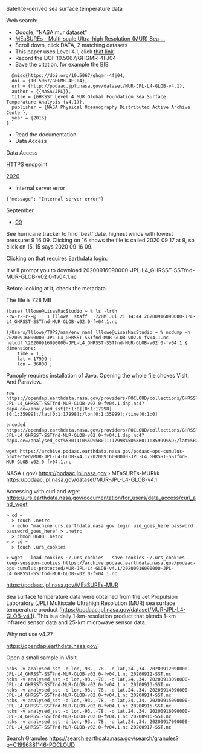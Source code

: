  Satellite-derived sea surface temperature data

Web search: 
- Google, "NASA mur dataset"
- [MEaSUREs - Multi-scale Ultra-high Resolution (MUR) Sea ...](https://podaac.jpl.nasa.gov/MEaSUREs-MUR)
- Scroll down, click DATA, 2 matching datasets
- This paper uses Level 4.1, click [that link](https://podaac.jpl.nasa.gov/dataset/MUR-JPL-L4-GLOB-v4.1)
- Record the DOI: 10.5067/GHGMR-4FJ04
- Save the citation, for example the [BIB](https://data.datacite.org/application/x-bibtex/10.5067/GHGMR-4FJ04)
```
  @misc{https://doi.org/10.5067/ghgmr-4fj04,
  doi = {10.5067/GHGMR-4FJ04},
  url = {http://podaac.jpl.nasa.gov/dataset/MUR-JPL-L4-GLOB-v4.1},
  author = {{NASA/JPL}},
  title = {GHRSST Level 4 MUR Global Foundation Sea Surface Temperature Analysis (v4.1)},
  publisher = {NASA Physical Oceanography Distributed Active Archive Center},
  year = {2015}
}
```
- Read the documentation
- Data Access

Data Access

[HTTPS endpoint](https://cmr.earthdata.nasa.gov/virtual-directory/collections/C1996881146-POCLOUD)

[2020](https://cmr.earthdata.nasa.gov/virtual-directory/collections/C1996881146-POCLOUD/temporal/2020)
- Internal server error
```
{"message": "Internal server error"}
```

September
- [09](https://cmr.earthdata.nasa.gov/virtual-directory/collections/C1996881146-POCLOUD/temporal/2020/09)

See hurricane tracker to find 'best' date, highest winds with lowest pressure: 9 16 09.  Clicking on 16 shows the file is called 2020 09 17 at 9, so click on 15.  15 says 2020 09 16 09.

Clicking on that requires Earthdata login.

It will prompt you to download 20200916090000-JPL-L4_GHRSST-SSTfnd-MUR-GLOB-v02.0-fv04.1.nc

Before looking at it, check the metadata.

The file is 728 MB
```
(base) lllowe@LisasMacStudio ~ % ls -lrth
-rw-r--r--@    1 lllowe  staff   728M Jul 21 14:44 20200916090000-JPL-L4_GHRSST-SSTfnd-MUR-GLOB-v02.0-fv04.1.nc
```

```
(/Users/lllowe/TOPS/nam/env_nam) lllowe@LisasMacStudio ~ % ncdump -h 20200916090000-JPL-L4_GHRSST-SSTfnd-MUR-GLOB-v02.0-fv04.1.nc
netcdf \20200916090000-JPL-L4_GHRSST-SSTfnd-MUR-GLOB-v02.0-fv04.1 {
dimensions:
	time = 1 ;
	lat = 17999 ;
	lon = 36000 ;
```

Panoply requires installation of Java.  Opening the whole file chokes VisIt.  And Paraview.

```
raw
https://opendap.earthdata.nasa.gov/providers/POCLOUD/collections/GHRSST%20Level%204%20MUR%20Global%20Foundation%20Sea%20Surface%20Temperature%20Analysis%20(v4.1)/granules/20200916090000-JPL-L4_GHRSST-SSTfnd-MUR-GLOB-v02.0-fv04.1.dap.nc4?dap4.ce=/analysed_sst[0:1:0][0:1:17998][0:1:35999];/lat[0:1:17998];/lon[0:1:35999];/time[0:1:0]

encoded
https://opendap.earthdata.nasa.gov/providers/POCLOUD/collections/GHRSST%2520Level%25204%2520MUR%2520Global%2520Foundation%2520Sea%2520Surface%2520Temperature%2520Analysis%2520(v4.1)/granules/20200916090000-JPL-L4_GHRSST-SSTfnd-MUR-GLOB-v02.0-fv04.1.dap.nc4?dap4.ce=/analysed_sst%5B0:1:0%5D%5B0:1:17998%5D%5B0:1:35999%5D;/lat%5B0:1:17998%5D;/lon%5B0:1:35999%5D;/time%5B0:1:0%5D
```
```
wget https://archive.podaac.earthdata.nasa.gov/podaac-ops-cumulus-protected/MUR-JPL-L4-GLOB-v4.1/20200916090000-JPL-L4_GHRSST-SSTfnd-MUR-GLOB-v02.0-fv04.1.nc
```

  NASA (.gov)
https://podaac.jpl.nasa.gov › MEaSUREs-MURkk
https://podaac.jpl.nasa.gov/dataset/MUR-JPL-L4-GLOB-v4.1

Accessing with curl and wget
https://urs.earthdata.nasa.gov/documentation/for_users/data_access/curl_and_wget



```
> cd ~
  > touch .netrc
  > echo "machine urs.earthdata.nasa.gov login uid_goes_here password password_goes_here" > .netrc
  > chmod 0600 .netrc
> > cd ~
  > touch .urs_cookies
```



```
> wget --load-cookies ~/.urs_cookies --save-cookies ~/.urs_cookies --keep-session-cookies https://archive.podaac.earthdata.nasa.gov/podaac-ops-cumulus-protected/MUR-JPL-L4-GLOB-v4.1/20200916090000-JPL-L4_GHRSST-SSTfnd-MUR-GLOB-v02.0-fv04.1.nc
```



https://podaac.jpl.nasa.gov/MEaSUREs-MUR

 Sea surface temperature data were obtained from the Jet Propulsion Laboratory (JPL) Multiscale Ultrahigh Resolution (MUR) 
 sea surface temperature product (https://podaac.jpl.nasa.gov/dataset/MUR-JPL-L4-GLOB-v4.1). 
 This is a daily 1-km-resolution product that blends 1-km infrared sensor data and 25-km microwave sensor data. 

Why not use v4.2?

https://opendap.earthdata.nasa.gov/

Open a small sample in VisIt
```
ncks -v analysed_sst -d lon,-93.,-78. -d lat,24.,34. 20200912090000-JPL-L4_GHRSST-SSTfnd-MUR-GLOB-v02.0-fv04.1.nc 20200912-SST.nc
ncks -v analysed_sst -d lon,-93.,-78. -d lat,24.,34. 20200913090000-JPL-L4_GHRSST-SSTfnd-MUR-GLOB-v02.0-fv04.1.nc 20200913-SST.nc
ncks -v analysed_sst -d lon,-93.,-78. -d lat,24.,34. 20200914090000-JPL-L4_GHRSST-SSTfnd-MUR-GLOB-v02.0-fv04.1.nc 20200914-SST.nc
ncks -v analysed_sst -d lon,-93.,-78. -d lat,24.,34. 20200915090000-JPL-L4_GHRSST-SSTfnd-MUR-GLOB-v02.0-fv04.1.nc 20200915-SST.nc
ncks -v analysed_sst -d lon,-93.,-78. -d lat,24.,34. 20200916090000-JPL-L4_GHRSST-SSTfnd-MUR-GLOB-v02.0-fv04.1.nc 20200916-SST.nc
ncks -v analysed_sst -d lon,-93.,-78. -d lat,24.,34. 20200917090000-JPL-L4_GHRSST-SSTfnd-MUR-GLOB-v02.0-fv04.1.nc 20200917-SST.nc
```

 Search Granules
 https://search.earthdata.nasa.gov/search/granules?p=C1996881146-POCLOUD 

 

 
